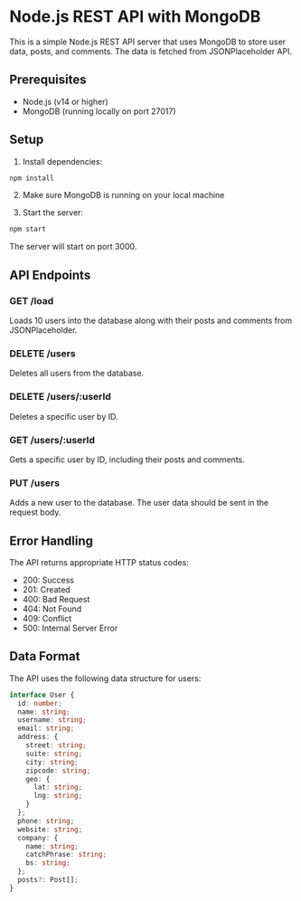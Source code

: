 # Node.js REST API with MongoDB

This is a simple Node.js REST API server that uses MongoDB to store user data, posts, and comments. The data is fetched from JSONPlaceholder API.

## Prerequisites

- Node.js (v14 or higher)
- MongoDB (running locally on port 27017)

## Setup

1. Install dependencies:
```bash
npm install
```

2. Make sure MongoDB is running on your local machine

3. Start the server:
```bash
npm start
```

The server will start on port 3000.

## API Endpoints

### GET /load
Loads 10 users into the database along with their posts and comments from JSONPlaceholder.

### DELETE /users
Deletes all users from the database.

### DELETE /users/:userId
Deletes a specific user by ID.

### GET /users/:userId
Gets a specific user by ID, including their posts and comments.

### PUT /users
Adds a new user to the database. The user data should be sent in the request body.

## Error Handling

The API returns appropriate HTTP status codes:
- 200: Success
- 201: Created
- 400: Bad Request
- 404: Not Found
- 409: Conflict
- 500: Internal Server Error

## Data Format

The API uses the following data structure for users:

```typescript
interface User {
  id: number;
  name: string;
  username: string;
  email: string;
  address: {
    street: string;
    suite: string;
    city: string;
    zipcode: string;
    geo: {
      lat: string;
      lng: string;
    }
  };
  phone: string;
  website: string;
  company: {
    name: string;
    catchPhrase: string;
    bs: string;
  };
  posts?: Post[];
}
``` 